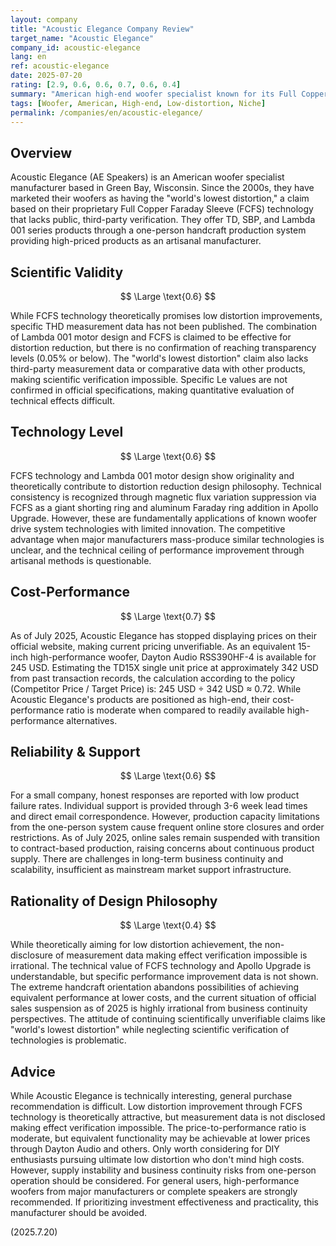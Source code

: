 ```yaml
---
layout: company
title: "Acoustic Elegance Company Review"
target_name: "Acoustic Elegance"
company_id: acoustic-elegance
lang: en
ref: acoustic-elegance
date: 2025-07-20
rating: [2.9, 0.6, 0.6, 0.7, 0.6, 0.4]
summary: "American high-end woofer specialist known for its Full Copper Faraday Sleeve technology and claims of low distortion"
tags: [Woofer, American, High-end, Low-distortion, Niche]
permalink: /companies/en/acoustic-elegance/
---
```


## Overview

Acoustic Elegance (AE Speakers) is an American woofer specialist manufacturer based in Green Bay, Wisconsin. Since the 2000s, they have marketed their woofers as having the "world's lowest distortion," a claim based on their proprietary Full Copper Faraday Sleeve (FCFS) technology that lacks public, third-party verification. They offer TD, SBP, and Lambda 001 series products through a one-person handcraft production system providing high-priced products as an artisanal manufacturer.

## Scientific Validity

$$ \Large \text{0.6} $$

While FCFS technology theoretically promises low distortion improvements, specific THD measurement data has not been published. The combination of Lambda 001 motor design and FCFS is claimed to be effective for distortion reduction, but there is no confirmation of reaching transparency levels (0.05% or below). The "world's lowest distortion" claim also lacks third-party measurement data or comparative data with other products, making scientific verification impossible. Specific Le values are not confirmed in official specifications, making quantitative evaluation of technical effects difficult.

## Technology Level

$$ \Large \text{0.6} $$

FCFS technology and Lambda 001 motor design show originality and theoretically contribute to distortion reduction design philosophy. Technical consistency is recognized through magnetic flux variation suppression via FCFS as a giant shorting ring and aluminum Faraday ring addition in Apollo Upgrade. However, these are fundamentally applications of known woofer drive system technologies with limited innovation. The competitive advantage when major manufacturers mass-produce similar technologies is unclear, and the technical ceiling of performance improvement through artisanal methods is questionable.

## Cost-Performance

$$ \Large \text{0.7} $$

As of July 2025, Acoustic Elegance has stopped displaying prices on their official website, making current pricing unverifiable. As an equivalent 15-inch high-performance woofer, Dayton Audio RSS390HF-4 is available for 245 USD. Estimating the TD15X single unit price at approximately 342 USD from past transaction records, the calculation according to the policy (Competitor Price / Target Price) is: 245 USD ÷ 342 USD ≈ 0.72. While Acoustic Elegance's products are positioned as high-end, their cost-performance ratio is moderate when compared to readily available high-performance alternatives.

## Reliability & Support

$$ \Large \text{0.6} $$

For a small company, honest responses are reported with low product failure rates. Individual support is provided through 3-6 week lead times and direct email correspondence. However, production capacity limitations from the one-person system cause frequent online store closures and order restrictions. As of July 2025, online sales remain suspended with transition to contract-based production, raising concerns about continuous product supply. There are challenges in long-term business continuity and scalability, insufficient as mainstream market support infrastructure.

## Rationality of Design Philosophy

$$ \Large \text{0.4} $$

While theoretically aiming for low distortion achievement, the non-disclosure of measurement data making effect verification impossible is irrational. The technical value of FCFS technology and Apollo Upgrade is understandable, but specific performance improvement data is not shown. The extreme handcraft orientation abandons possibilities of achieving equivalent performance at lower costs, and the current situation of official sales suspension as of 2025 is highly irrational from business continuity perspectives. The attitude of continuing scientifically unverifiable claims like "world's lowest distortion" while neglecting scientific verification of technologies is problematic.

## Advice

While Acoustic Elegance is technically interesting, general purchase recommendation is difficult. Low distortion improvement through FCFS technology is theoretically attractive, but measurement data is not disclosed making effect verification impossible. The price-to-performance ratio is moderate, but equivalent functionality may be achievable at lower prices through Dayton Audio and others. Only worth considering for DIY enthusiasts pursuing ultimate low distortion who don't mind high costs. However, supply instability and business continuity risks from one-person operation should be considered. For general users, high-performance woofers from major manufacturers or complete speakers are strongly recommended. If prioritizing investment effectiveness and practicality, this manufacturer should be avoided.

(2025.7.20)
